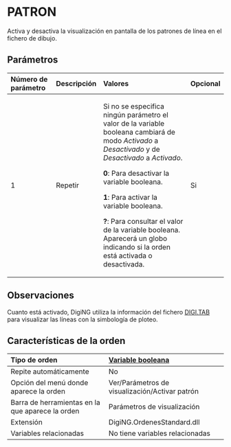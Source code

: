 # PATRON

Activa y desactiva la visualización en pantalla de los patrones de línea en el fichero de dibujo.

## Parámetros

<table>
  <thead>
    <tr>
      <th style="text-align:left">N&#xFA;mero de par&#xE1;metro</th>
      <th style="text-align:left">Descripci&#xF3;n</th>
      <th style="text-align:left">Valores</th>
      <th style="text-align:left">Opcional</th>
    </tr>
  </thead>
  <tbody>
    <tr>
      <td style="text-align:left">1</td>
      <td style="text-align:left">Repetir</td>
      <td style="text-align:left">
        <p>Si no se especifica ning&#xFA;n par&#xE1;metro el valor de la variable
          booleana cambiar&#xE1; de modo <em>Activado</em> a <em>Desactivado</em> y de <em>Desactivado</em> a <em>Activado</em>.</p>
        <p><b>0</b>: Para desactivar la variable booleana.</p>
        <p><b>1</b>: Para activar la variable booleana.</p>
        <p><b>?</b>: Para consultar el valor de la variable booleana. Aparecer&#xE1;
          un globo indicando si la orden est&#xE1; activada o desactivada.</p>
      </td>
      <td style="text-align:left">Si</td>
    </tr>
  </tbody>
</table>

## Observaciones

Cuanto está activado, DigiNG utiliza la información del fichero [DIGI.TAB](/digi3d-net/referencia/digi3d.net/ventana-de-dibujo/variables/p/DIGI.TAB.html) para visualizar las líneas con la simbología de ploteo.

## Características de la orden

| Tipo de orden | [Variable booleana](patron.md) |
| :--- | :--- |
| Repite automáticamente | No |
| Opción del menú donde aparece la orden | Ver/Parámetros de visualización/Activar patrón |
| Barra de herramientas en la que aparece la orden | Parámetros de visualización |
| Extensión | DigiNG.OrdenesStandard.dll |
| Variables relacionadas | No tiene variables relacionadas |

